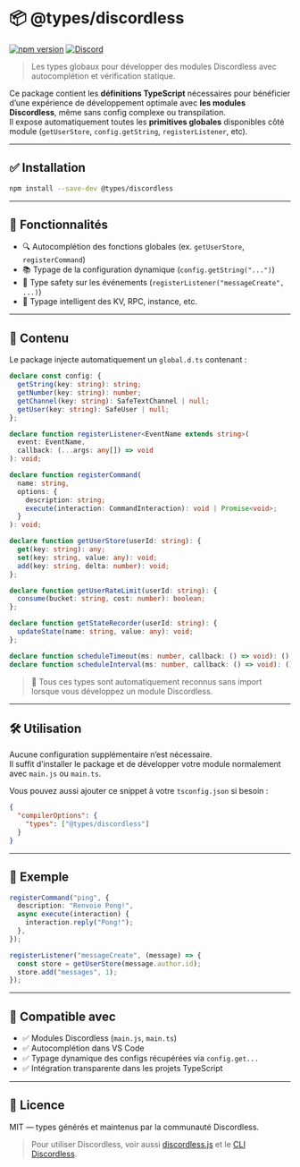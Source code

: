 # 📦 @types/discordless

[![npm version](https://img.shields.io/npm/v/@types/discordless.svg?style=flat&color=blue)](https://www.npmjs.com/package/@types/discordless)
[![Discord](https://img.shields.io/discord/1355702301322645534?color=5865F2&label=discord)](https://discord.gg/uHe3scBWTE)

> Les types globaux pour développer des modules Discordless avec autocomplétion et vérification statique.

Ce package contient les **définitions TypeScript** nécessaires pour bénéficier d’une expérience de développement optimale avec **les modules Discordless**, même sans config complexe ou transpilation.  
Il expose automatiquement toutes les **primitives globales** disponibles côté module (`getUserStore`, `config.getString`, `registerListener`, etc).

---

## ✅ Installation

```bash
npm install --save-dev @types/discordless
```

---

## 🧠 Fonctionnalités

- 🔍 Autocomplétion des fonctions globales (ex. `getUserStore`, `registerCommand`)
- 📚 Typage de la configuration dynamique (`config.getString("...")`)
- 🔐 Type safety sur les événements (`registerListener("messageCreate", ...)`)
- 🧠 Typage intelligent des KV, RPC, instance, etc.

---

## 📁 Contenu

Le package injecte automatiquement un `global.d.ts` contenant :

```ts
declare const config: {
  getString(key: string): string;
  getNumber(key: string): number;
  getChannel(key: string): SafeTextChannel | null;
  getUser(key: string): SafeUser | null;
};

declare function registerListener<EventName extends string>(
  event: EventName,
  callback: (...args: any[]) => void
): void;

declare function registerCommand(
  name: string,
  options: {
    description: string;
    execute(interaction: CommandInteraction): void | Promise<void>;
  }
): void;

declare function getUserStore(userId: string): {
  get(key: string): any;
  set(key: string, value: any): void;
  add(key: string, delta: number): void;
};

declare function getUserRateLimit(userId: string): {
  consume(bucket: string, cost: number): boolean;
};

declare function getStateRecorder(userId: string): {
  updateState(name: string, value: any): void;
};

declare function scheduleTimeout(ms: number, callback: () => void): () => void;
declare function scheduleInterval(ms: number, callback: () => void): () => void;
```

> 📌 Tous ces types sont automatiquement reconnus sans import lorsque vous développez un module Discordless.

---

## 🛠 Utilisation

Aucune configuration supplémentaire n’est nécessaire.  
Il suffit d’installer le package et de développer votre module normalement avec `main.js` ou `main.ts`.

Vous pouvez aussi ajouter ce snippet à votre `tsconfig.json` si besoin :

```json
{
  "compilerOptions": {
    "types": ["@types/discordless"]
  }
}
```

---

## 🧪 Exemple

```ts
registerCommand("ping", {
  description: "Renvoie Pong!",
  async execute(interaction) {
    interaction.reply("Pong!");
  },
});

registerListener("messageCreate", (message) => {
  const store = getUserStore(message.author.id);
  store.add("messages", 1);
});
```

---

## 🤖 Compatible avec

- ✅ Modules Discordless (`main.js`, `main.ts`)
- ✅ Autocomplétion dans VS Code
- ✅ Typage dynamique des configs récupérées via `config.get...`
- ✅ Intégration transparente dans les projets TypeScript

---

## 📄 Licence

MIT — types générés et maintenus par la communauté Discordless.  
> Pour utiliser Discordless, voir aussi [discordless.js](https://npmjs.com/package/discordless.js) et le [CLI Discordless](https://npmjs.com/package/discordless).
